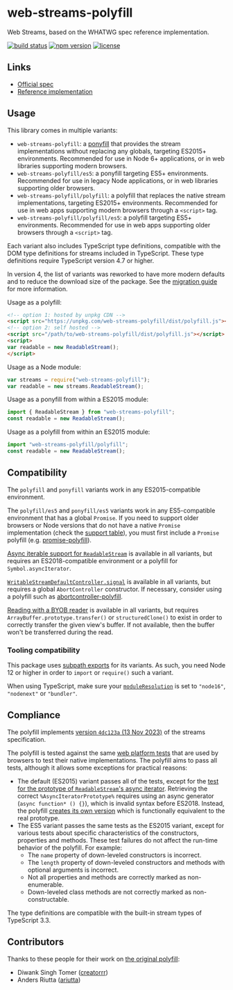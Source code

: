 # web-streams-polyfill

Web Streams, based on the WHATWG spec reference implementation.  

[![build status](https://api.travis-ci.com/MattiasBuelens/web-streams-polyfill.svg?branch=master)](https://travis-ci.com/MattiasBuelens/web-streams-polyfill)
[![npm version](https://img.shields.io/npm/v/web-streams-polyfill.svg)](https://www.npmjs.com/package/web-streams-polyfill)
[![license](https://img.shields.io/npm/l/web-streams-polyfill.svg)](https://github.com/MattiasBuelens/web-streams-polyfill/blob/master/LICENSE)

## Links

 - [Official spec][spec]
 - [Reference implementation][ref-impl]

## Usage

This library comes in multiple variants:
* `web-streams-polyfill`: a [ponyfill] that provides the stream implementations 
  without replacing any globals, targeting ES2015+ environments.
  Recommended for use in Node 6+ applications, or in web libraries supporting modern browsers.
* `web-streams-polyfill/es5`: a ponyfill targeting ES5+ environments.
  Recommended for use in legacy Node applications, or in web libraries supporting older browsers.
* `web-streams-polyfill/polyfill`: a polyfill that replaces the native stream implementations,
  targeting ES2015+ environments.
  Recommended for use in web apps supporting modern browsers through a `<script>` tag.
* `web-streams-polyfill/polyfill/es5`: a polyfill targeting ES5+ environments.
  Recommended for use in web apps supporting older browsers through a `<script>` tag.

Each variant also includes TypeScript type definitions, compatible with the DOM type definitions for streams included in TypeScript.
These type definitions require TypeScript version 4.7 or higher.

In version 4, the list of variants was reworked to have more modern defaults and to reduce the download size of the package.
See the [migration guide][migrating] for more information.

Usage as a polyfill:
```html
<!-- option 1: hosted by unpkg CDN -->
<script src="https://unpkg.com/web-streams-polyfill/dist/polyfill.js"></script>
<!-- option 2: self hosted -->
<script src="/path/to/web-streams-polyfill/dist/polyfill.js"></script>
<script>
var readable = new ReadableStream();
</script>
```
Usage as a Node module:
```js
var streams = require("web-streams-polyfill");
var readable = new streams.ReadableStream();
```
Usage as a ponyfill from within a ES2015 module:
```js
import { ReadableStream } from "web-streams-polyfill";
const readable = new ReadableStream();
```
Usage as a polyfill from within an ES2015 module:
```js
import "web-streams-polyfill/polyfill";
const readable = new ReadableStream();
```

## Compatibility

The `polyfill` and `ponyfill` variants work in any ES2015-compatible environment.

The `polyfill/es5` and `ponyfill/es5` variants work in any ES5-compatible environment that has a global `Promise`.
If you need to support older browsers or Node versions that do not have a native `Promise` implementation
(check the [support table][promise-support]), you must first include a `Promise` polyfill
(e.g. [promise-polyfill][promise-polyfill]).

[Async iterable support for `ReadableStream`][rs-asynciterator] is available in all variants, but requires an ES2018-compatible environment or a polyfill for `Symbol.asyncIterator`.

[`WritableStreamDefaultController.signal`][ws-controller-signal] is available in all variants, but requires a global `AbortController` constructor. If necessary, consider using a polyfill such as [abortcontroller-polyfill].

[Reading with a BYOB reader][mdn-byob-read] is available in all variants, but requires `ArrayBuffer.prototype.transfer()` or `structuredClone()` to exist in order to correctly transfer the given view's buffer. If not available, then the buffer won't be transferred during the read.

### Tooling compatibility

This package uses [subpath exports](https://nodejs.org/api/packages.html#subpath-exports) for its variants. As such, you need Node 12 or higher in order to `import` or `require()` such a variant.

When using TypeScript, make sure your [`moduleResolution`](https://www.typescriptlang.org/tsconfig#moduleResolution) is set to `"node16"`, `"nodenext"` or `"bundler"`.

## Compliance

The polyfill implements [version `4dc123a` (13 Nov 2023)][spec-snapshot] of the streams specification.

The polyfill is tested against the same [web platform tests][wpt] that are used by browsers to test their native implementations.
The polyfill aims to pass all tests, although it allows some exceptions for practical reasons:
* The default (ES2015) variant passes all of the tests, except for the [test for the prototype of `ReadableStream`'s async iterator][wpt-async-iterator-prototype].
  Retrieving the correct `%AsyncIteratorPrototype%` requires using an async generator (`async function* () {}`), which is invalid syntax before ES2018.
  Instead, the polyfill [creates its own version][stub-async-iterator-prototype] which is functionally equivalent to the real prototype.
* The ES5 variant passes the same tests as the ES2015 variant, except for various tests about specific characteristics of the constructors, properties and methods.
  These test failures do not affect the run-time behavior of the polyfill.
  For example:
  * The `name` property of down-leveled constructors is incorrect.
  * The `length` property of down-leveled constructors and methods with optional arguments is incorrect.
  * Not all properties and methods are correctly marked as non-enumerable.
  * Down-leveled class methods are not correctly marked as non-constructable.

The type definitions are compatible with the built-in stream types of TypeScript 3.3.

## Contributors

Thanks to these people for their work on [the original polyfill][creatorrr-polyfill]:

 - Diwank Singh Tomer ([creatorrr](https://github.com/creatorrr))
 - Anders Riutta ([ariutta](https://github.com/ariutta))

[spec]: https://streams.spec.whatwg.org
[ref-impl]: https://github.com/whatwg/streams
[ponyfill]: https://github.com/sindresorhus/ponyfill
[migrating]: https://github.com/MattiasBuelens/web-streams-polyfill/blob/master/MIGRATING.md
[promise-support]: https://kangax.github.io/compat-table/es6/#test-Promise
[promise-polyfill]: https://www.npmjs.com/package/promise-polyfill
[rs-asynciterator]: https://streams.spec.whatwg.org/#rs-asynciterator
[ws-controller-signal]: https://streams.spec.whatwg.org/#ws-default-controller-signal
[abortcontroller-polyfill]: https://www.npmjs.com/package/abortcontroller-polyfill
[mdn-byob-read]: https://developer.mozilla.org/en-US/docs/Web/API/ReadableStreamBYOBReader/read
[spec-snapshot]: https://streams.spec.whatwg.org/commit-snapshots/4dc123a6e7f7ba89a8c6a7975b021156f39cab52/
[wpt]: https://github.com/web-platform-tests/wpt/tree/2a298b616b7c865917d7198a287310881cbfdd8d/streams
[wpt-async-iterator-prototype]: https://github.com/web-platform-tests/wpt/blob/2a298b616b7c865917d7198a287310881cbfdd8d/streams/readable-streams/async-iterator.any.js#L24
[stub-async-iterator-prototype]: https://github.com/MattiasBuelens/web-streams-polyfill/blob/v4.0.0/src/lib/readable-stream/async-iterator.ts#L143-L147
[creatorrr-polyfill]: https://github.com/creatorrr/web-streams-polyfill
